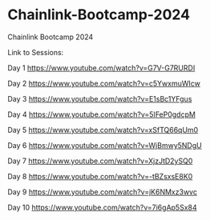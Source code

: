 # Chainlink-Bootcamp-2024
Chainlink Bootcamp 2024<br>

Link to Sessions:

Day 1
https://www.youtube.com/watch?v=G7V-G7RURDI

​Day 2
https://www.youtube.com/watch?v=c5YwxmuWIcw

​Day 3
https://www.youtube.com/watch?v=E1sBc1YFgus

​Day 4
https://www.youtube.com/watch?v=5IFeP0gdcpM

​Day 5
https://www.youtube.com/watch?v=xSfTQ66qUm0

​Day 6
https://www.youtube.com/watch?v=WjBmwy5NDgU

​Day 7
https://www.youtube.com/watch?v=XjzJtD2ySQ0

​Day 8
https://www.youtube.com/watch?v=-tBZsxsE8K0

​Day 9
https://www.youtube.com/watch?v=jK6NMxz3wvc

​Day 10
https://www.youtube.com/watch?v=7i6gAp5Sx84



​

